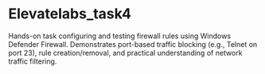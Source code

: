 # Elevatelabs_task4
Hands-on task configuring and testing firewall rules using Windows Defender Firewall. Demonstrates port-based traffic blocking (e.g., Telnet on port 23), rule creation/removal, and practical understanding of network traffic filtering.
